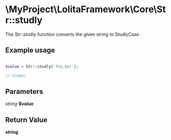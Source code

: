\MyProject\LolitaFramework\Core\Str::studly
===

The Str::studly function converts the given string to StudlyCase.

Example usage
---
```php

$value = Str::studly('foo_bar');

// FooBar

```

Parameters
---

_string_  __$value__

Return Value
---
__string__
